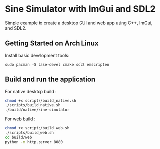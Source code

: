 # Sine Simulator with ImGui and SDL2

Simple example to create a desktop GUI and web app using C++, ImGui, and SDL2.

## Getting Started on Arch Linux

Install basic development tools:
```
sudo pacman -S base-devel cmake sdl2 emscripten
```

## Build and run the application

For native desktop build :

```bash
chmod +x scripts/build_native.sh
./scripts/build_native.sh
./build/native/sine-simulator
```

For web build :

```bash
chmod +x scripts/build_web.sh
./scripts/build_web.sh
cd build/web
python -m http.server 8080
```
